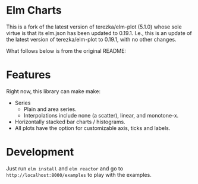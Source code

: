 # Elm Charts

This is a fork of the latest version of terezka/elm-plot (5.1.0) whose sole
virtue is that its elm.json has been updated to 0.19.1. I.e., this is an update
of the latest version of terezka/elm-plot to 0.19.1, with no other changes.

What follows below is from the original README:

# Features

Right now, this library can make make:

- Series
  - Plain and area series.
  - Interpolations include none (a scatter), linear, and monotone-x.
- Horizontally stacked bar charts / histograms.
- All plots have the option for customizable axis, ticks and labels.

# Development

Just run `elm install` and `elm reactor` and go to
`http://localhost:8000/examples` to play with the examples.
